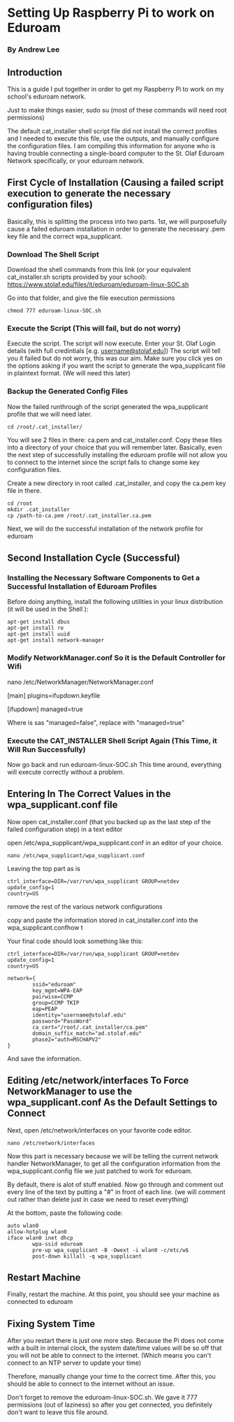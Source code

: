 # Setting Up Raspberry Pi to work on Eduroam

### By Andrew Lee


## Introduction
This is a guide I put together in order to get my Raspberry Pi to work on my school's eduroam network.

Just to make things easier,
    sudo su
(most of these commands will need root permissions)

The default cat_installer shell script file did not install the correct profiles and I needed to execute this file, use the outputs, and manually configure the configuration files. I am compiling this information for anyone who is having trouble connecting a single-board computer to the St. Olaf Eduroam Network specifically, or your eduroam network.


## First Cycle of Installation (Causing a failed script execution to generate the necessary configuration files)

Basically, this is splitting the process into two parts. 1st, we will purposefully cause a failed eduroam installation in order to generate the necessary .pem key file and the correct wpa_supplicant.

### Download The Shell Script
Download the shell commands from this link (or your equivalent cat_installer.sh scripts provided by your school): 
https://www.stolaf.edu/files/it/eduroam/eduroam-linux-SOC.sh

Go into that folder, and give the file execution permissions

    chmod 777 eduroam-linux-SOC.sh

### Execute the Script (This will fail, but do not worry)

Execute the script.
The script will now execute. Enter your St. Olaf Login details (with full credintials [e.g. username@stolaf.edu])
The script will tell you it failed but do not worry, this was our aim.
Make sure you click yes on the options asking if you want the script to generate the wpa_supplicant file in plaintext format. (We will need this later)



### Backup the Generated Config Files

Now the failed runthrough of the script generated the wpa_supplicant profile that we will need later.

    cd /root/.cat_installer/

You will see 2 files in there: ca.pem and cat_installer.conf. Copy these files into a directory of your choice that you will remember later. Basically, even the next step of successfully installing the eduroam profile will not allow you to connect to the internet since the script fails to change some key configuration files.

Create a new directory in root called .cat_installer, and copy the ca.pem key file in there.

    cd /root
    mkdir .cat_installer
    cp /path-to-ca.pem /root/.cat_installer.ca.pem


Next, we will do the successful installation of the network profile for eduroam



## Second Installation Cycle (Successful)

### Installing the Necessary Software Components to Get a Successful Installation of Eduroam Profiles

Before doing anything, install the following utilities in your linux distribution (it will be used in the Shell ):

    apt-get install dbus
    apt-get install re
    apt-get install uuid
    apt-get install network-manager

### Modify NetworkManager.conf So it is the Default Controller for Wifi

   nano /etc/NetworkManager/NetworkManager.conf

   [main]
   plugins=ifupdown.keyfile

   [ifupdown]
   managed=true

Where is sas "managed=false", replace with "managed=true"


### Execute the CAT_INSTALLER Shell Script Again (This Time, it Will Run Successfully)

Now go back and run eduroam-linux-SOC.sh
This time around, everything will execute correctly without a problem.

## Entering In The Correct Values in the wpa_supplicant.conf file

Now open cat_installer.conf (that you backed up as the last step of the failed configuration step) in a text editor

open /etc/wpa_supplicant/wpa_supplicant.conf in an editor of your choice.

    nano /etc/wpa_supplicant/wpa_supplicant.conf

Leaving the top part as is

    ctrl_interface=DIR=/var/run/wpa_supplicant GROUP=netdev
    update_config=1
    country=US

remove the rest of the various network configurations

copy and paste the information stored in cat_installer.conf into the wpa_supplicant.confhow t

Your final code should look something like this:

    ctrl_interface=DIR=/var/run/wpa_supplicant GROUP=netdev
    update_config=1
    country=US

    network={
            ssid="eduroam"
            key_mgmt=WPA-EAP
            pairwise=CCMP
            group=CCMP TKIP
            eap=PEAP
            identity="username@stolaf.edu"
            password="PassWord"
            ca_cert="/root/.cat_installer/ca.pem"
            domain_suffix_match="ad.stolaf.edu"
            phase2="auth=MSCHAPV2"
    }

And save the information.

## Editing /etc/network/interfaces To Force NetworkManager to use the wpa_supplicant.conf As the Default Settings to Connect

Next, open /etc/network/interfaces on your favorite code editor.

    nano /etc/network/interfaces

Now this part is necessary because we will be telling the current network handler NetworkManager, to get all the configuration information from the wpa_supplicant.config file we just patched to work for eduroam.

By default, there is alot of stuff enabled.
Now go through and comment out every line of the text by putting a "#" in front of each line. (we will comment out rather than delete just in case we need to reset everything)

At the bottom, paste the following code:

    auto wlan0
    allow-hotplug wlan0
    iface wlan0 inet dhcp
            wpa-ssid eduroam
            pre-up wpa_supplicant -B -Dwext -i wlan0 -c/etc/w$
            post-down killall -q wpa_supplicant

## Restart Machine

Finally, restart the machine. At this point, you should see your machine as connected to eduroam

## Fixing System Time

After you restart there is just one more step. Because the Pi does not come with a built in internal clock, the system date/time values will be so off that you will not be able to connect to the internet. (Which means you can't connect to an NTP server to update your time)

Therefore, manually change your time to the correct time. After this, you should be able to connect to the internet without an issue.

Don't forget to remove the eduroam-linux-SOC.sh. We gave it 777 permissions (out of laziness) so after you get connected, you definitely don't want to leave this file around.